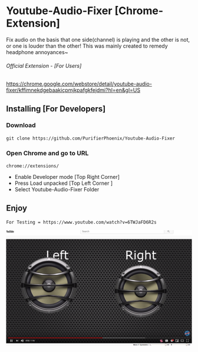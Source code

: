 # Youtube-Audio-Fixer [Chrome-Extension]
Fix audio on the basis that one side(channel) is playing and the other is not, or one is louder than the other! This was mainly created to remedy headphone annoyances~
###### Official Extension - [For Users]
https://chrome.google.com/webstore/detail/youtube-audio-fixer/kffimnekdgebaakicpmjkpafgkfejdmi?hl=en&gl=US


## Installing [For Developers]

### Download
```
git clone https://github.com/PurifierPhoenix/Youtube-Audio-Fixer
```
### Open Chrome and go to URL
```
chrome://extensions/
```

* Enable Developer mode [Top Right Corner]
* Press Load unpacked   [Top Left Corner ]
* Select Youtube-Audio-Fixer Folder 

##  Enjoy
```
For Testing = https://www.youtube.com/watch?v=6TWJaFD6R2s
```
![GitHub Logo](/screenShots/screenshot2.png)
